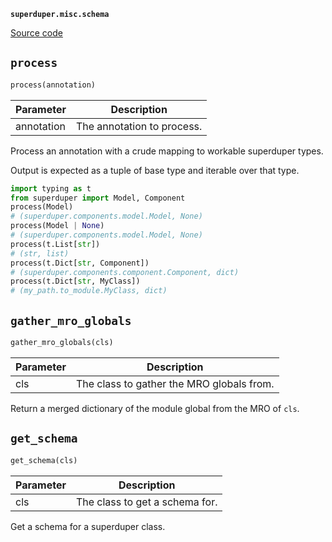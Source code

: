**`superduper.misc.schema`** 

[Source code](https://github.com/superduper-io/superduper/blob/main/superduper/misc/schema.py)

## `process` 

```python
process(annotation)
```
| Parameter | Description |
|-----------|-------------|
| annotation | The annotation to process. |

Process an annotation with a crude mapping to workable superduper types.

Output is expected as a tuple of base type and iterable over that type.

```python
import typing as t
from superduper import Model, Component
process(Model)
# (superduper.components.model.Model, None)
process(Model | None)
# (superduper.components.model.Model, None)
process(t.List[str])
# (str, list)
process(t.Dict[str, Component])
# (superduper.components.component.Component, dict)
process(t.Dict[str, MyClass])
# (my_path.to_module.MyClass, dict)
```

## `gather_mro_globals` 

```python
gather_mro_globals(cls)
```
| Parameter | Description |
|-----------|-------------|
| cls | The class to gather the MRO globals from. |

Return a merged dictionary of the module global from the MRO of `cls`.

## `get_schema` 

```python
get_schema(cls)
```
| Parameter | Description |
|-----------|-------------|
| cls | The class to get a schema for. |

Get a schema for a superduper class.

